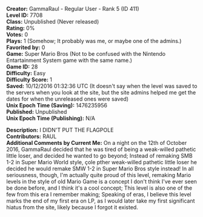 **Creator:** GammaRaul - Regular User - Rank 5 (ID 411) <br>
**Level ID:** 7708 <br>
**Class:** Unpublished (Never released) <br>
**Rating:** 0% <br>
**Votes:** 0 <br>
**Plays:** 1 (Somehow; It probably was me, or maybe one of the admins.) <br>
**Favorited by:** 0 <br>
**Game:** Super Mario Bros (Not to be confused with the Nintendo Entartainment System game with the same name.) <br>
**Game ID:** 28 <br>
**Difficulty:** Easy <br>
**Difficulty Score:** 1 <br>
**Saved:** 10/12/2016 01:32:36 UTC (It doesn't say when the level was saved to the servers when you look at the site, but the site admins helped me get the dates for when the unreleased ones were saved) <br>
**Unix Epoch Time (Saving):** 1476235956 <br>
**Published:** Unpublished <br>
**Unix Epoch Time (Publishing):** N/A

**Description:** I DIDN'T PUT THE FLAGPOLE <br>
**Contributors:** RAUL <br>
**Additional Comments by Current Me:** On a night on the 12th of October 2016, GammaRaul decided that he was tired of being a weak-willed pathetic little loser, and decided he wanted to go beyond; Instead of remaking SMB 1-2 in Super Mario World style, çole pther weak-willed pathetic little loser he decided he would remake SMW 1-2 in Super Mario Bros style instead! In all seriousness, though, I'm actually quite proud of this level, remaking Mario levels in the style of old Mario Game is a concept I don't think I've ever seen be done before, and I think it's a cool concept; This level is also one of the few from this era I remember making; Speaking of eras, I believe this level marks the end of my first era on LP, as I would later take my first significant hiatus from the site, likely because I forgot it existed.
